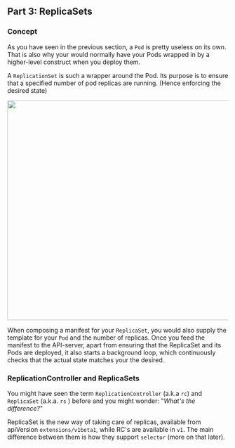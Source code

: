 ## Part 3: ReplicaSets


### Concept ###

As you have seen in the previous section, a `Pod` is pretty useless on its own. That is also why your would normally have your Pods wrapped in by a higher-level construct when you deploy them.

A `ReplicationSet` is such a wrapper around the Pod. Its purpose is to ensure that a specified number of pod replicas are running. (Hence enforcing the desired state)

<img src="https://github.com/actfong/k8s-workshop/blob/master/k8s-rs.png?raw=true" width="700" height="500"></img>

When composing a manifest for your `ReplicaSet`, you would also supply the template for your `Pod` and the number of replicas. 
Once you feed the manifest to the API-server, apart from ensuring that the ReplicaSet and its Pods are deployed, it also starts a background loop, which continuously checks that the actual state matches your the desired.

### ReplicationController and ReplicaSets ###
You might have seen the term `ReplicationController` (a.k.a `rc`) and `ReplicaSet` (a.k.a. `rs` ) before and you might wonder: "*What's the difference?*" 

ReplicaSet is the new way of taking care of replicas, available from apiVersion `extensions/v1beta1`, while RC's are available in `v1`.
The main difference between them is how they support `selector` (more on that later).

